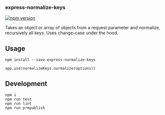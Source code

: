 ### express-normalize-keys

[![npm version](https://badge.fury.io/js/express-normalize-keys.svg)](https://badge.fury.io/js/express-normalize-keys)

Takes an object or array of objects from a request parameter and normalize, recursively all keys. Uses change-case under the hood.

## Usage

```
npm install --save express-normalize-keys

app.use(normalizeKeys.normalize(options))
```

## Development

```
npm i
npm run test
npm run lint
npm run prepublish
```
